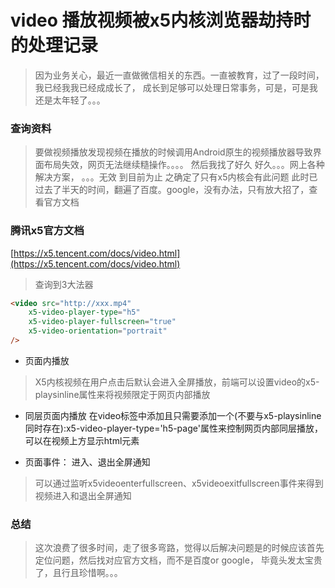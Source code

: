 # video 播放视频被x5内核浏览器劫持时的处理记录
> 因为业务关心，最近一直做微信相关的东西。一直被教育，过了一段时间，我已经我我已经成成长了，
> 成长到足够可以处理日常事务，可是，可是我还是太年轻了。。。

### 查询资料
> 要做视频播放发现视频在播放的时候调用Android原生的视频播放器导致界面布局失效，网页无法继续糙操作。。。。
> 然后我找了好久 好久。。。网上各种解决方案， 。。。无效
> 到目前为止 之确定了只有x5内核会有此问题
> 此时已过去了半天的时间，翻遍了百度。google，没有办法，只有放大招了，查看官方文档


### 腾讯x5官方文档
[https://x5.tencent.com/docs/video.html](https://x5.tencent.com/docs/video.html)
> 查询到3大法器
```html
<video src="http://xxx.mp4" 
    x5-video-player-type="h5" 
    x5-video-player-fullscreen="true"
    x5-video-orientation="portrait"
/>
```
- 页面内播放
> X5内核视频在用户点击后默认会进入全屏播放，前端可以设置video的x5-playsinline属性来将视频限定于网页内部播放
- 同层页面内播放
在video标签中添加且只需要添加一个(不要与x5-playsinline同时存在):x5-video-player-type='h5-page'属性来控制网页内部同层播放，可以在视频上方显示html元素

- 页面事件： 进入、退出全屏通知
> 可以通过监听x5videoenterfullscreen、x5videoexitfullscreen事件来得到视频进入和退出全屏通知

### 总结
> 这次浪费了很多时间，走了很多弯路，觉得以后解决问题是的时候应该首先定位问题，然后找对应官方文档，而不是百度or google，
> 毕竟头发太宝贵了，且行且珍惜啊。。。